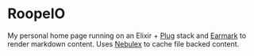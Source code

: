 # RoopeIO

My personal home page running on an Elixir + [Plug](https://hex.pm/packages/plug) stack and [Earmark](https://hex.pm/packages/earmark) to render markdown content. Uses [Nebulex](https://hex.pm/packages/nebulex) to cache file backed content.
